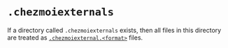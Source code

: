# `.chezmoiexternals`

If a directory called `.chezmoiexternals` exists, then all files in this
directory are treated as [`.chezmoiexternal.<format>`](../special-files/chezmoiexternal-format.md) files.
